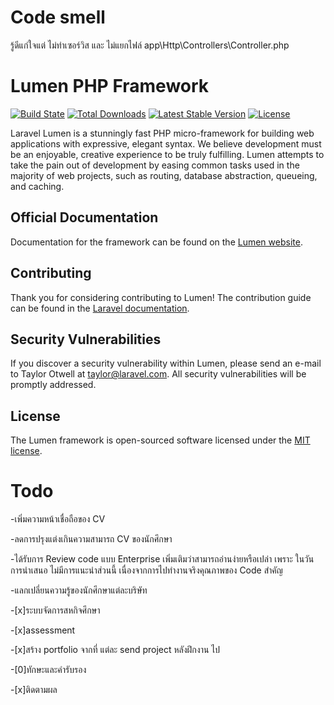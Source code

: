 # Code smell

รู้ดีแก่ใจแต่ ไม่ทำเซอร์วิส และ ไม่แยกไฟล์ app\Http\Controllers\Controller.php

# Lumen PHP Framework

[![Build State](https://travis-ci.org/laravel/lumen-framework.svg)](https://travis-ci.org/laravel/lumen-framework)
[![Total Downloads](https://poser.pugx.org/laravel/lumen-framework/d/total.svg)](https://packagist.org/packages/laravel/lumen-framework)
[![Latest Stable Version](https://poser.pugx.org/laravel/lumen-framework/v/stable.svg)](https://packagist.org/packages/laravel/lumen-framework)
[![License](https://poser.pugx.org/laravel/lumen-framework/license.svg)](https://packagist.org/packages/laravel/lumen-framework)

Laravel Lumen is a stunningly fast PHP micro-framework for building web applications with expressive, elegant syntax. We believe development must be an enjoyable, creative experience to be truly fulfilling. Lumen attempts to take the pain out of development by easing common tasks used in the majority of web projects, such as routing, database abstraction, queueing, and caching.

## Official Documentation

Documentation for the framework can be found on the [Lumen website](https://lumen.laravel.com/docs).

## Contributing

Thank you for considering contributing to Lumen! The contribution guide can be found in the [Laravel documentation](https://laravel.com/docs/contributions).

## Security Vulnerabilities

If you discover a security vulnerability within Lumen, please send an e-mail to Taylor Otwell at taylor@laravel.com. All security vulnerabilities will be promptly addressed.

## License

The Lumen framework is open-sourced software licensed under the [MIT license](https://opensource.org/licenses/MIT).

# Todo

-เพิ่มความหน้าเชื่อถือของ CV

-ลดการปรุงแต่งเกินความสามารถ CV ของนักศึกษา

-ได้รับการ Review code แบบ Enterprise เพิ่มเติมว่าสามารถอ่านง่ายหรือเปล่า เพราะ ในวันการนำเสนอ
ไม่มีการแนะนำส่วนนี้ เนื่องจากการไปทำงานจริงคุณภาพของ Code สำคัญ

-แลกเปลี่ยนความรู้ของนักศึกษาแต่ละบริษัท

-[x]ระบบจัดการสหกิจศึกษา

-[x]assessment

-[x]สร้าง portfolio จากที่ แต่ละ send project หลังฝึกงาน ไป

-[0]ทักษะและคำรับรอง

-[x]ติดตามผล
